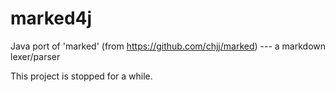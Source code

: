 # marked4j
Java port of 'marked' (from https://github.com/chjj/marked) --- a markdown lexer/parser

This project is stopped for a while.
